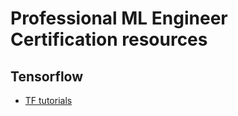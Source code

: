 # Professional ML Engineer Certification resources 

## Tensorflow
* [TF tutorials](https://www.tensorflow.org)
